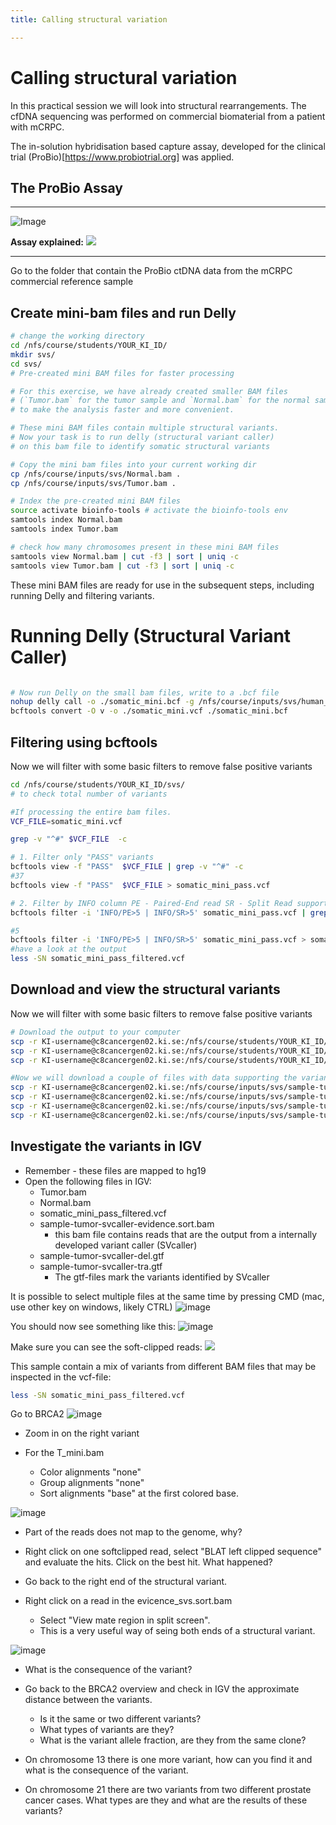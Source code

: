 ```yaml
---
title: Calling structural variation

---
```


# Calling structural variation

In this practical session we will look into structural rearrangements. The cfDNA sequencing was performed on commercial biomaterial from a patient with mCRPC. 

The in-solution hybridisation based capture assay, developed for the clinical trial (ProBio)[https://www.probiotrial.org] was applied.

## The ProBio Assay
---
![Image ](https://i.imgur.com/Onu5vYJ.png)

**Assay explained:**
![](https://i.imgur.com/HLDUR32.png)

---


Go to the folder that contain the ProBio ctDNA data from the mCRPC commercial reference sample

## Create mini-bam files and run Delly
```bash
# change the working directory
cd /nfs/course/students/YOUR_KI_ID/
mkdir svs/
cd svs/
# Pre-created mini BAM files for faster processing

# For this exercise, we have already created smaller BAM files 
# (`Tumor.bam` for the tumor sample and `Normal.bam` for the normal sample)
# to make the analysis faster and more convenient. 

# These mini BAM files contain multiple structural variants.
# Now your task is to run delly (structural variant caller)
# on this bam file to identify somatic structural variants

# Copy the mini bam files into your current working dir
cp /nfs/course/inputs/svs/Normal.bam .
cp /nfs/course/inputs/svs/Tumor.bam .

# Index the pre-created mini BAM files
source activate bioinfo-tools # activate the bioinfo-tools env 
samtools index Normal.bam
samtools index Tumor.bam

# check how many chromosomes present in these mini BAM files
samtools view Normal.bam | cut -f3 | sort | uniq -c
samtools view Tumor.bam | cut -f3 | sort | uniq -c

```

These mini BAM files are ready for use in the subsequent steps, including running Delly and filtering variants.


# Running Delly (Structural Variant Caller) 

```bash

# Now run Delly on the small bam files, write to a .bcf file
nohup delly call -o ./somatic_mini.bcf -g /nfs/course/inputs/svs/human_g1k_v37_decoy.fasta ./Tumor.bam ./Normal.bam > delly_nohup.log &
bcftools convert -O v -o ./somatic_mini.vcf ./somatic_mini.bcf


```

## Filtering using bcftools

Now we will filter with some basic filters to remove false positive variants
```bash
cd /nfs/course/students/YOUR_KI_ID/svs/
# to check total number of variants 

#If processing the entire bam files.
VCF_FILE=somatic_mini.vcf

grep -v "^#" $VCF_FILE  -c

# 1. Filter only "PASS" variants 
bcftools view -f "PASS"  $VCF_FILE | grep -v "^#" -c 
#37
bcftools view -f "PASS"  $VCF_FILE > somatic_mini_pass.vcf

# 2. Filter by INFO column PE - Paired-End read SR - Split Read support 
bcftools filter -i 'INFO/PE>5 | INFO/SR>5' somatic_mini_pass.vcf | grep -v "^#" -c 

#5
bcftools filter -i 'INFO/PE>5 | INFO/SR>5' somatic_mini_pass.vcf > somatic_mini_pass_filtered.vcf
#have a look at the output
less -SN somatic_mini_pass_filtered.vcf
```

## Download and view the structural variants


Now we will filter with some basic filters to remove false positive variants
```bash
# Download the output to your computer
scp -r KI-username@c8cancergen02.ki.se:/nfs/course/students/YOUR_KI_ID/svs/*.bam .
scp -r KI-username@c8cancergen02.ki.se:/nfs/course/students/YOUR_KI_ID/svs/*.bai .
scp -r KI-username@c8cancergen02.ki.se:/nfs/course/students/YOUR_KI_ID/svs/somatic_mini_pass_filtered.vcf .

#Now we will download a couple of files with data supporting the variants from an internally developed tool for identifying structural rearrangements
scp -r KI-username@c8cancergen02.ki.se:/nfs/course/inputs/svs/sample-tumor-svcaller-evidence.sort.bam .
scp -r KI-username@c8cancergen02.ki.se:/nfs/course/inputs/svs/sample-tumor-svcaller-evidence.sort.bam.bai .
scp -r KI-username@c8cancergen02.ki.se:/nfs/course/inputs/svs/sample-tumor-svcaller-tra.gtf .
scp -r KI-username@c8cancergen02.ki.se:/nfs/course/inputs/svs/sample-tumor-svcaller-del.gtf .

```


## Investigate the variants in IGV

- Remember - these files are mapped to hg19
- Open the following files in IGV:
    - Tumor.bam
    - Normal.bam
    - somatic_mini_pass_filtered.vcf 
    - sample-tumor-svcaller-evidence.sort.bam
        - this bam file contains reads that are the output from a internally developed variant caller (SVcaller)
    - sample-tumor-svcaller-del.gtf
    - sample-tumor-svcaller-tra.gtf
        - The gtf-files mark the variants identified by SVcaller


It is possible to select multiple files at the same time by pressing CMD (mac, use other key on windows, likely CTRL)
![image](image/select_multiple_files.png)


You should now see something like this:
![image](image/igv_preview.png)

Make sure you can see the soft-clipped reads:
![](https://i.imgur.com/v4TFe0b.png)

This sample contain a mix of variants from different BAM files that may be inspected in the vcf-file:

```bash
less -SN somatic_mini_pass_filtered.vcf
```

Go to BRCA2
![image](image/igv_svs_screenshot_1.png)

- Zoom in on the right variant

- For the T_mini.bam
    - Color alignments "none"
    - Group alignments "none"
    - Sort alignments "base" at the first colored base.

![image](image/igv_svs_screenshot_2.png)

- Part of the reads does not map to the genome, why?

- Right click on one softclipped read, select "BLAT left clipped sequence" and evaluate the hits. Click on the best hit. What happened?

- Go back to the right end of the structural variant.
- Right click on a read in the evicence_svs.sort.bam
    - Select "View mate region in split screen".
    - This is a very useful way of seing both ends of a structural variant.

![image](image/igv_svs_screenshot_3.png)

- What is the consequence of the variant?
 
- Go back to the BRCA2 overview and check in IGV the approximate distance between the variants.
    - Is it the same or two different variants?
    - What types of variants are they?
    - What is the variant allele fraction, are they from the same clone?

- On chromosome 13 there is one more variant, how can you find it and what is the consequence of the variant.

- On chromosome 21 there are two variants from two different prostate cancer cases. What types are they and what are the results of these variants?









